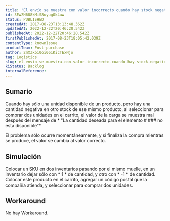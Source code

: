 ```yaml
---
title: 'El envío se muestra con valor incorrecto cuando hay stock negativo.'
id: 3EwZH688kMiS8uyugOk4uw
status: PUBLISHED
createdAt: 2017-08-23T13:13:48.362Z
updatedAt: 2022-12-22T20:46:20.542Z
publishedAt: 2022-12-22T20:46:20.542Z
firstPublishedAt: 2017-08-23T18:05:42.039Z
contentType: knownIssue
productTeam: Post-purchase
author: 2mXZkbi0oi061KicTExNjo
tag: Logistics
slug: el-envio-se-muestra-con-valor-incorrecto-cuando-hay-stock-negativo
kiStatus: Backlog
internalReference: 
---
```


## Sumario

Cuando hay sólo una unidad disponible de un producto, pero hay una cantidad negativa en otro stock de ese mismo producto, al seleccionar para comprar dos unidades en el carrito, el valor de la carga se muestra mal después del mensaje de * "La cantidad deseada para el elemento # ### no esta disponible"*

El problema sólo ocurre momentáneamente, y si finaliza la compra mientras se produce, el valor se cambia al valor correcto.

## Simulación

Colocar un SKU en dos inventarios pasando por el mismo muelle, en un inventario dejar sólo con * 1 * de cantidad, y otro con * -1 * de cantidad.
Colocar este producto en el carrito, agregar un código postal que la compañía atienda, y seleccionar para comprar dos unidades.

## Workaround

No hay Workaround.

